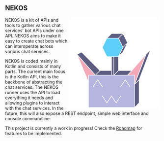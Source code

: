 ## NEKOS
<img src="https://raw.githubusercontent.com/NEKOS-Core/Branding/main/logo/nekos.png" align="right" alt="Logo" title="Logo" width="300" height="300">
NEKOS is a kit of APIs and tools to gather various chat services' bot APIs under one API. NEKOS aims to make it easy to create chat bots which can interoperate across various chat services.  

NEKOS is coded mainly in Kotlin and consists of many parts. The current main focus is the Kotlin API, this is the backbone of abstracting the chat services. 
The NEKOS runner uses the API to load everything it needs and allowing plugins to interact with the chat services. In the future, this will also expose a REST endpoint, simple web interface and console commandline.  

This project is currently a work in progress! Check the [Roadmap](https://github.com/NEKOS-Core/Roadmap) for features to be implemented.
